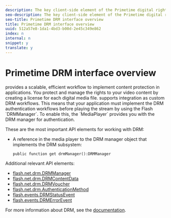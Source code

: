 ```yaml
---
description: The key client-side element of the Primetime digital rights management (DRM) system is the DRM Manager.
seo-description: The key client-side element of the Primetime digital rights management (DRM) system is the DRM Manager.
seo-title: Primetime DRM interface overview
title: Primetime DRM interface overview
uuid: 512a57e8-1da1-4bd3-b00d-2e45c349e862
index: n
internal: n
snippet: y
translate: y
---
```


# Primetime DRM interface overview


<a id="section_4DD54E085AB345FE9BE00865E56B28DB"></a>

<!-- PH element: phrases/drm-short --> provides a scalable, efficient workflow to implement content protection in <!-- PH element: phrases/primetime-sdk-name --> applications. You protect and manage the rights to your video content by creating a license for each digital media file.
<!-- PH element: phrases/primetime-sdk-name --> supports <!-- PH element: phrases/drm-short --> integration as custom DRM workflows. This means that your application must implement the DRM authentication workflows before playing the stream by using the Flash `DRMManager`. To enable this, the `MediaPlayer` provides you with the DRM manager for authentication. 
These are the most important API elements for working with DRM: 
* A reference in the media player to the DRM manager object that implements the DRM subsystem: 
  ```
  public function get drmManager():DRMManager
  ```




<a id="section_4204CE2731A44F67A3664AEDE8CCCA47"></a>

Additional relevant API elements: 
* [flash.net.drm.DRMManager](http://help.adobe.com/en_US/FlashPlatform/reference/actionscript/3/flash/net/drm/DRMManager.html)
* [flash.net.drm.DRMContentData](http://help.adobe.com/en_US/FlashPlatform/reference/actionscript/3/flash/net/drm/DRMContentData.html)
* [flash.net.drm.DRMVoucher](http://help.adobe.com/en_US/FlashPlatform/reference/actionscript/3/flash/net/drm/DRMVoucher.html)
* [flash.net.drm.AuthenticationMethod](http://help.adobe.com/en_US/FlashPlatform/reference/actionscript/3/flash/net/drm/AuthenticationMethod.html)
* [flash.events.DRMStatusEvent](http://help.adobe.com/en_US/FlashPlatform/reference/actionscript/3/flash/events/DRMStatusEvent.html)
* [flash.events.DRMErrorEvent](http://help.adobe.com/en_US/FlashPlatform/reference/actionscript/3/flash/events/DRMErrorEvent.html)


<a id="section_F58941D68EB94A5EBD1C7454D2A1B17A"></a>

For more information about DRM, see the [  <!-- PH element: phrases/drm-long --> documentation](http://help.adobe.com/en_US/primetime/drm). 
